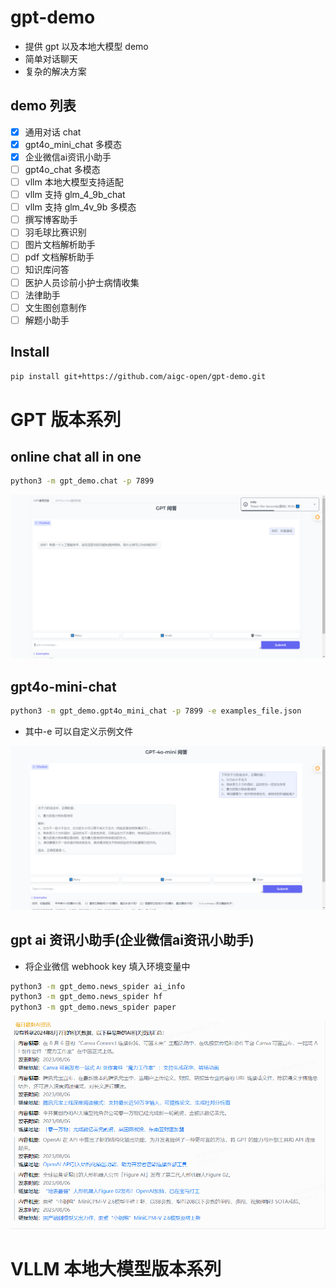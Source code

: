 # gpt-demo

- 提供 gpt 以及本地大模型 demo
- 简单对话聊天
- 复杂的解决方案

## demo 列表

- [x] 通用对话 chat
- [x] gpt4o_mini_chat 多模态
- [x] 企业微信ai资讯小助手
- [ ] gpt4o_chat 多模态
- [ ] vllm 本地大模型支持适配
- [ ] vllm 支持 glm_4_9b_chat
- [ ] vllm 支持 glm_4v_9b 多模态
- [ ] 撰写博客助手
- [ ] 羽毛球比赛识别
- [ ] 图片文档解析助手
- [ ] pdf 文档解析助手
- [ ] 知识库问答
- [ ] 医护人员诊前小护士病情收集
- [ ] 法律助手
- [ ] 文生图创意制作
- [ ] 解题小助手

## Install

```bash
pip install git+https://github.com/aigc-open/gpt-demo.git
```

# GPT 版本系列

## online chat all in one

```bash
python3 -m gpt_demo.chat -p 7899
```

![](docs/gpt_all_in_one.png)

## gpt4o-mini-chat

```bash
python3 -m gpt_demo.gpt4o_mini_chat -p 7899 -e examples_file.json
```

- 其中-e 可以自定义示例文件

![](docs/gpt4o-mini.png)

## gpt ai 资讯小助手(企业微信ai资讯小助手)

- 将企业微信 webhook key 填入环境变量中

```bash
python3 -m gpt_demo.news_spider ai_info
python3 -m gpt_demo.news_spider hf
python3 -m gpt_demo.news_spider paper
```
![](docs/ai-bot.png)

# VLLM 本地大模型版本系列
